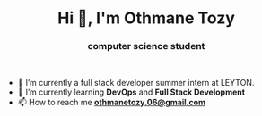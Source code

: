 <h1 align="center">Hi 👋, I'm Othmane Tozy </h1>
<h3 align="center">computer science student </h3>
<br>

- 🔭 I’m currently a full stack developer summer intern at LEYTON.
- 🌱 I’m currently learning **DevOps** and **Full Stack Development**
- 📫 How to reach me **othmanetozy.06@gmail.com**

<br>
